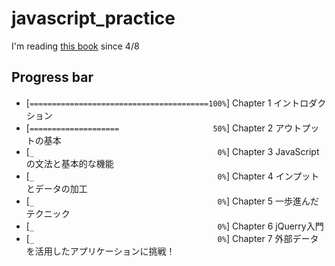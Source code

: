 # javascript_practice

I'm reading [this book](www.amazon.co.jp/dp/4815601577) since 4/8

## Progress bar


- [``========================================100%``] Chapter 1 イントロダクション
- [``====================                     50%``] Chapter 2 アウトプットの基本
- [``_                                         0%``] Chapter 3 JavaScriptの文法と基本的な機能
- [``_                                         0%``] Chapter 4 インプットとデータの加工
- [``_                                         0%``] Chapter 5 一歩進んだテクニック
- [``_                                         0%``] Chapter 6 jQuerry入門
- [``_                                         0%``] Chapter 7 外部データを活用したアプリケーションに挑戦！


